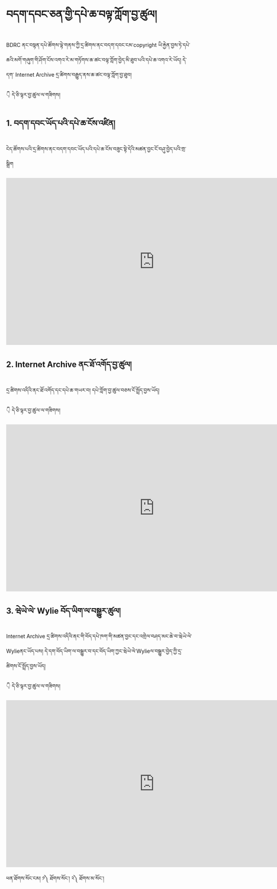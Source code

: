 # བདག་དབང་ཅན་གྱི་དཔེ་ཆ་བལྟ་ཀློག་བྱ་ཚུལ།

BDRC ནང་བསྟན་དཔེ་ཚོགས་ལྟེ་གནས་ཀྱི་དྲ་ཚིགས་ནང་བདག་དབང་ངམ་copyright ཡི་རྐྱེན་བྱས་ཏེ་དཔེ་ཆའི་མགོ་གཞུག་གི་ཤོག་ངོས་འགའ་རེ་མ་གཏོགས་ཆ་ཚང་བལྟ་ཀློག་བྱེད་མི་ཐུབ་པའི་དཔེ་ཆ་འགའ་རེ་ཡོད། དེ་དག་ Internet Archive དྲ་ཚིགས་བརྒྱུད་ནས་ཆ་ཚང་བལྟ་ཀློག་བྱ་ཐུབ།

👇 དེ་ཅི་ལྟར་བྱ་ཚུལ་ལ་གཟིགས།

## 1. བདག་དབང་ཡོད་པའི་དཔེ་ཆ་ངོས་འཛིན།

ངེད་ཚོགས་པའི་དྲ་ཚིགས་ནང་བདག་དབང་ཡོད་པའི་དཔེ་ཆ་ངོས་བཟུང་སྟེ་དེའི་མཚན་བྱང་ངོ་བཤུ་བྱེད་པའི་གྲ་སྒྲིག

<!-- ![800](images/000001.png) -->

<p align="center">
<iframe width="800" height="450" src="https://www.youtube.com/embed/-LlnRcbBHC8" title="YouTube video player" frameborder="0" allow="accelerometer; autoplay; clipboard-write; encrypted-media; gyroscope; picture-in-picture" allowfullscreen></iframe>
</p>

## 2. Internet Archive ནང་ཐོ་འགོད་བྱ་ཚུལ།

དྲ་ཚིགས་འདིའི་ནང་ཐོ་འགོད་དང་དཔེ་ཆ་གཡར་བ། དཔེ་ཀློག་བྱ་ཚུལ་བཅས་ངོ་སྤྲོད་བྱས་ཡོད།

👇 དེ་ཅི་ལྟར་བྱ་ཚུལ་ལ་གཟིགས།

<!-- ![800](images/000002.png) -->

<p align="center">
<iframe width="800" height="450" src="https://www.youtube.com/embed/hB99E2CSgK0" title="YouTube video player" frameborder="0" allow="accelerometer; autoplay; clipboard-write; encrypted-media; gyroscope; picture-in-picture" allowfullscreen></iframe>
</p>


## 3. ཝེཡེ་ལེ་ Wylie བོད་ཡིག་ལ་བསྒྱུར་ཚུལ།

Internet Archive དྲ་ཚིགས་འདིའི་ནང་གི་བོད་དཔེ་ཁག་གི་མཚན་བྱང་དང་འགྲེལ་བཤད་མང་ཆེ་བ་ཝེཡེ་ལེ་Wylieནང་ཡོད་པས། དེ་དག་བོད་ཡིག་ལ་བསྒྱུར་བ་དང་བོད་ཡིག་ཀྱང་ཝེཡེ་ལེ་Wylieལ་བསྒྱུར་བྱེད་ཀྱི་དྲ་ཚིགས་ངོ་སྤྲོད་བྱས་ཡོད།

👇 དེ་ཅི་ལྟར་བྱ་ཚུལ་ལ་གཟིགས།

<!-- ![800](images/000003.png) -->

<p align="center">
<iframe width="800" height="450" src="https://www.youtube.com/embed/Dt1apomoAD4" title="YouTube video player" frameborder="0" allow="accelerometer; autoplay; clipboard-write; encrypted-media; gyroscope; picture-in-picture" allowfullscreen></iframe>
</p>


ཕན་ཐོགས་སོང་ངམ། ༡༽ ཐོགས་སོང་། ༢༽ ཐོགས་མ་སོང་།
